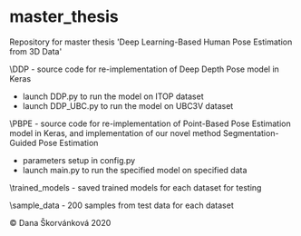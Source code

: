 # master_thesis

Repository for master thesis 'Deep Learning-Based Human Pose Estimation from 3D Data'

\DDP - source code for re-implementation of Deep Depth Pose model in Keras
- launch DDP.py to run the model on ITOP dataset
- launch DDP_UBC.py to run the model on UBC3V dataset

\PBPE - source code for re-implementation of Point-Based Pose Estimation model in Keras, and implementation of our novel method Segmentation-Guided Pose Estimation
- parameters setup in config.py
- launch main.py to run the specified model on specified data

\trained_models - saved trained models for each dataset for testing
 
\sample_data - 200 samples from test data for each dataset


© Dana Škorvánková 2020
